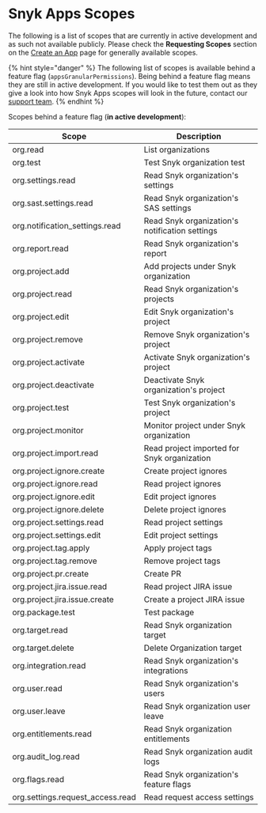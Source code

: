 # Snyk Apps Scopes

The following is a list of scopes that are currently in active development and as such not available publicly. Please check the **Requesting Scopes** section on the [Create an App](getting-started-with-snyk-apps/create-an-app-via-the-api.md#generally-available) page for generally available scopes.

{% hint style="danger" %}
The following list of scopes is available behind a feature flag (`appsGranularPermissions`). Being behind a feature flag means they are still in active development. If you would like to test them out as they give a look into how Snyk Apps scopes will look in the future, contact our [support team](https://snyk.io/contact-us/).
{% endhint %}

Scopes behind a feature flag (**in active development**):

| Scope                             | Description                                    |
| --------------------------------- | ---------------------------------------------- |
| org.read                          | List organizations                             |
| org.test                          | Test Snyk organization test                    |
| org.settings.read                 | Read Snyk organization's settings              |
| org.sast.settings.read            | Read Snyk organization's SAS settings          |
| org.notification\_settings.read   | Read Snyk organization's notification settings |
| org.report.read                   | Read Snyk organization's report                |
| org.project.add                   | Add projects under Snyk organization           |
| org.project.read                  | Read Snyk organization's projects              |
| org.project.edit                  | Edit Snyk organization's project               |
| org.project.remove                | Remove Snyk organization's project             |
| org.project.activate              | Activate Snyk organization's project           |
| org.project.deactivate            | Deactivate Snyk organization's project         |
| org.project.test                  | Test Snyk organization's project               |
| org.project.monitor               | Monitor project under Snyk organization        |
| org.project.import.read           | Read project imported for Snyk organization    |
| org.project.ignore.create         | Create project ignores                         |
| org.project.ignore.read           | Read project ignores                           |
| org.project.ignore.edit           | Edit project ignores                           |
| org.project.ignore.delete         | Delete project ignores                         |
| org.project.settings.read         | Read project settings                          |
| org.project.settings.edit         | Edit project settings                          |
| org.project.tag.apply             | Apply project tags                             |
| org.project.tag.remove            | Remove project tags                            |
| org.project.pr.create             | Create PR                                      |
| org.project.jira.issue.read       | Read project JIRA issue                        |
| org.project.jira.issue.create     | Create a project JIRA issue                    |
| org.package.test                  | Test package                                   |
| org.target.read                   | Read Snyk organization target                  |
| org.target.delete                 | Delete Organization target                     |
| org.integration.read              | Read Snyk organization's integrations          |
| org.user.read                     | Read Snyk organization's users                 |
| org.user.leave                    | Read Snyk organization user leave              |
| org.entitlements.read             | Read Snyk organization entitlements            |
| org.audit\_log.read               | Read Snyk organization audit logs              |
| org.flags.read                    | Read Snyk organization's feature flags         |
| org.settings.request\_access.read | Read request access settings                   |
